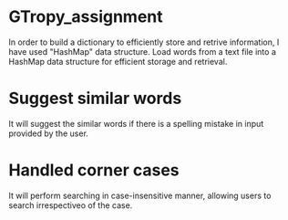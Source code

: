 # GTropy_assignment
In order to build a dictionary to efficiently store and retrive information, I have used "HashMap" data structure.
Load words from a text file into a HashMap data structure for efficient storage and retrieval.
# Suggest similar words
It will suggest the similar words if there is a spelling mistake in input provided by the user.
# Handled corner cases
It will perform searching in case-insensitive manner, allowing users to search irrespectiveo of the case.
